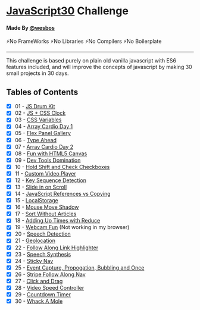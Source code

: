 # [JavaScript30](https://github.com/wesbos/JavaScript30) Challenge

#### Made By [@wesbos](https://github.com/wesbos)

⚡No FrameWorks ⚡No Libraries ⚡No Compilers ⚡No Boilerplate

<hr />

This challenge is based purely on plain old vanilla javascript with ES6 features included, and will improve the concepts of javascript by making 30 small projects in 30 days.

## Tables of Contents

- [x] 01 - [JS Drum Kit](https://akshay2996.github.io/JavaScript-30/01-JavaScript-Drum-Kit/index.html)
- [x] 02 - [JS + CSS Clock](https://akshay2996.github.io/JavaScript-30/02-JS-CSS-Clock/index.html)
- [x] 03 - [CSS Variables](https://akshay2996.github.io/JavaScript-30/03-CSS-Variables/index.html)
- [x] 04 - [Array Cardio Day 1](04-Array-Cardio-Day-1/index.html)
- [x] 05 - [Flex Panel Gallery](https://akshay2996.github.io/JavaScript-30/05-Flex-Panel-Gallery/index.html)
- [x] 06 - [Type Ahead](https://akshay2996.github.io/JavaScript-30/06-Type-Ahead/index.html)
- [x] 07 - [Array Cardio Day 2](07-Array-Cardio-Day-2/index.html)
- [x] 08 - [Fun with HTML5 Canvas](https://akshay2996.github.io/JavaScript-30/08-Fun-With-Html5-Canvas/index.html)
- [x] 09 - [Dev Tools Domination](09-Dev-Tools-Tricks/index.html)
- [x] 10 - [Hold Shift and Check Checkboxes](https://akshay2996.github.io/JavaScript-30/10-Hold-Shift-And-Checkboxes/index.html)
- [x] 11 - [Custom Video Player](https://akshay2996.github.io/JavaScript-30/11-Custom-Video-Player/index.html)
- [x] 12 - [Key Sequence Detection](12-Key-Sequence-Detection/index.html)
- [x] 13 - [Slide in on Scroll](https://akshay2996.github.io/JavaScript-30/13-Slide-In-On-Scroll/index.html)
- [x] 14 - [JavaScript References vs Copying](14-References-VS-Copying/index.html)
- [x] 15 - [LocalStorage](https://akshay2996.github.io/JavaScript-30/15-Local-Storage/index.html)
- [x] 16 - [Mouse Move Shadow](https://akshay2996.github.io/JavaScript-30/16-Mouse-Move-Shadow/index.html)
- [x] 17 - [Sort Without Articles](https://akshay2996.github.io/JavaScript-30/17-Sort-Without-Articles/index.html)
- [x] 18 - [Adding Up Times with Reduce](18-Adding-Up-Times-with-Reduce/index.html)
- [x] 19 - [Webcam Fun](https://akshay2996.github.io/JavaScript-30/19-Webcam-Fun/index.html) (Not working in my browser)
- [x] 20 - [Speech Detection](https://akshay2996.github.io/JavaScript-30/20-Speech-Detection/index.html)
- [x] 21 - [Geolocation](https://akshay2996.github.io/JavaScript-30/21-Geolocation/index.html)
- [x] 22 - [Follow Along Link Highlighter](https://akshay2996.github.io/JavaScript-30/22-Follow-Along-Link-Highlighter/index.html)
- [x] 23 - [Speech Synthesis](https://akshay2996.github.io/JavaScript-30/23-Speech-Synthesis/index.html)
- [x] 24 - [Sticky Nav](https://akshay2996.github.io/JavaScript-30/24-Sticky-Nav/index.html)
- [x] 25 - [Event Capture, Propogation, Bubbling and Once](25-EventListenerProperties/index.html)
- [x] 26 - [Stripe Follow Along Nav](https://akshay2996.github.io/JavaScript-30/26-Stripe-Follow-Along-Nav/index.html)
- [x] 27 - [Click and Drag](https://akshay2996.github.io/JavaScript-30/27-Click-and-Drag/index.html)
- [x] 28 - [Video Speed Controller](https://akshay2996.github.io/JavaScript-30/28-Video-Speed-Controller/index.html)
- [x] 29 - [Countdown Timer](https://akshay2996.github.io/JavaScript-30/29-Countdown-Timer/index.html)
- [x] 30 - [Whack A Mole](https://akshay2996.github.io/JavaScript-30/30-Whack-A-Mole/index.html)
